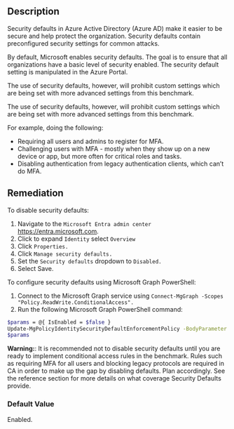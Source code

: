 ## Description

Security defaults in Azure Active Directory (Azure AD) make it easier to be secure and help protect the organization. Security defaults contain preconfigured security settings for common attacks.

By default, Microsoft enables security defaults. The goal is to ensure that all organizations have a basic level of security enabled. The security default setting is manipulated in the Azure Portal.

The use of security defaults, however, will prohibit custom settings which are being set with more advanced settings from this benchmark.

The use of security defaults, however, will prohibit custom settings which are being set with more advanced settings from this benchmark.

For example, doing the following:
  - Requiring all users and admins to register for MFA.
  - Challenging users with MFA - mostly when they show up on a new device or app, but more often for critical roles and tasks.
  - Disabling authentication from legacy authentication clients, which can’t do MFA.

## Remediation

To disable security defaults:

1. Navigate to the `Microsoft Entra admin center` https://entra.microsoft.com.
2. Click to expand `Identity` select `Overview`
3. Click `Properties.`
4. Click `Manage security defaults.`
5. Set the `Security defaults` dropdown to `Disabled.`
6. Select Save.

To configure security defaults using Microsoft Graph PowerShell:

1. Connect to the Microsoft Graph service using `Connect-MgGraph -Scopes "Policy.ReadWrite.ConditionalAccess".`
2. Run the following Microsoft Graph PowerShell command:

```bash
$params = @{ IsEnabled = $false }
Update-MgPolicyIdentitySecurityDefaultEnforcementPolicy -BodyParameter
$params
```

**Warning:**: It is recommended not to disable security defaults until you are ready to implement conditional access rules in the benchmark. Rules such as requiring MFA for all users and blocking legacy protocols are required in CA in order to make up the gap by disabling defaults. Plan accordingly. See the reference section for more details on what coverage Security Defaults provide.

### Default Value

Enabled.